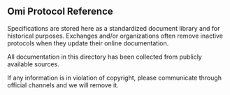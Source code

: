 ## Omi Protocol Reference

Specifications are stored here as a standardized document library and for historical purposes. Exchanges and/or organizations often remove inactive protocols when they update their online documentation.

All documentation in this directory has been collected from publicly available sources.

If any information is in violation of copyright, please communicate through official channels and we will remove it.
